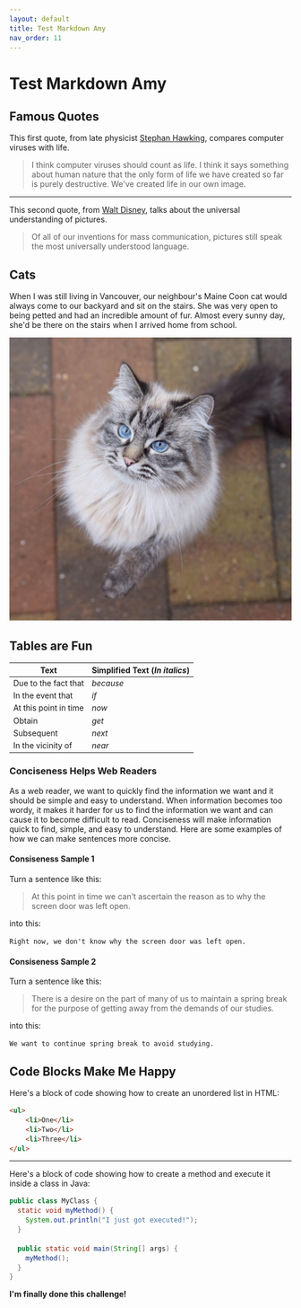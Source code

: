 ```yaml
---
layout: default
title: Test Markdown Amy
nav_order: 11
---
```


# Test Markdown Amy

## Famous Quotes

This first quote, from late physicist [Stephan Hawking](https://www.brainyquote.com/quotes/stephen_hawking_109983?src=t_computers), compares computer viruses with life.

> I think computer viruses should count as life. I think it says something about human nature that the only form of life we have created so far is purely destructive. We've created life in our own image.

---

This second quote, from [Walt Disney](https://www.brainyquote.com/quotes/walt_disney_131651?src=t_communication), talks about the universal understanding of pictures.

> Of all of our inventions for mass communication, pictures still speak the most universally understood language.

## Cats

When I was still living in Vancouver, our neighbour's Maine Coon cat would always come to our backyard and sit on the stairs. She was very open to being petted and had an incredible amount of fur. Almost every sunny day, she'd be there on the stairs when I arrived home from school.

![Maine Coon Cat](../assets/images/maine_coon_cat.png)

## Tables are Fun

| **Text** | **Simplified Text (_In italics_)** |
| -------- | ---------------------------------- |
| Due to the fact that | _because_ |
| In the event that | _if_ |
| At this point in time | _now_ |
| Obtain | _get_ |
| Subsequent | _next_ |
| In the vicinity of | _near_ |

### Conciseness Helps Web Readers

As a web reader, we want to quickly find the information we want and it should be simple and easy to understand. When information becomes too wordy, it makes it harder for us to find the information we want and can cause it to become difficult to read. Conciseness will make information quick to find, simple, and easy to understand. Here are some examples of how we can make sentences more concise.

#### Consiseness Sample 1

Turn a sentence like this:

> At this point in time we can’t ascertain the reason as to why the screen door was left open.

into this:

`Right now, we don't know why the screen door was left open.`

#### Consiseness Sample 2

Turn a sentence like this:

> There is a desire on the part of many of us to maintain a spring break for the purpose of getting away from the demands of our studies.

into this:

`We want to continue spring break to avoid studying.`

## Code Blocks Make Me Happy

Here's a block of code showing how to create an unordered list in HTML:

```html
<ul>
    <li>One</li>
    <li>Two</li>
    <li>Three</li>
</ul>
````

---

Here's a block of code showing how to create a method and execute it inside a class in Java:

```java
public class MyClass {
  static void myMethod() {
    System.out.println("I just got executed!");
  }

  public static void main(String[] args) {
    myMethod();
  }
}
```

**I'm finally done this challenge!**
